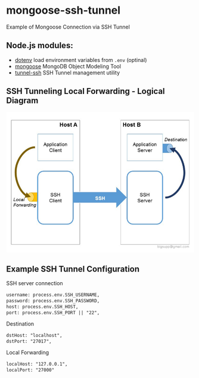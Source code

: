 # mongoose-ssh-tunnel

Example of Mongoose Connection via SSH Tunnel

## Node.js modules:
- [dotenv](https://www.npmjs.com/package/dotenv) load environment variables from `.env` (optinal)
- [mongoose](https://www.npmjs.com/package/mongoose) MongoDB Object Modeling Tool
- [tunnel-ssh](https://www.npmjs.com/package/ssh-tunnel) SSH Tunnel management utility

## SSH Tunneling Local Forwarding - Logical Diagram
![alt SSH Tunneling - Local Forwarding](./ssh-tunneling-local-forwarding.jpg)

## Example SSH Tunnel Configuration

SSH server connection
```
username: process.env.SSH_USERNAME,
password: process.env.SSH_PASSWORD,
host: process.env.SSH_HOST,
port: process.env.SSH_PORT || "22",
```
Destination
```
dstHost: "localhost",
dstPort: "27017",
```
Local Forwarding
```
localHost: "127.0.0.1",
localPort: "27000"
```
